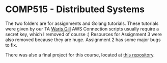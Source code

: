 # COMP515 - Distributed Systems
The two folders are for assignments and Golang tutorials. These tutorials were given by our TA [Waris Gill](https://github.com/warisgill)
AWS Connection scripts usually require a secret key, which I removed of course :)
Resources for Assignment 3 were also removed because they are huge.
Assignment 2 has some major bugs to fix.

There was also a final project for this course, located at [this repository](https://github.com/erhant/hashgraph).
